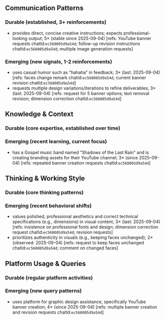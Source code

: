 ## Communication Patterns
### Durable (established, 3+ reinforcements)
- provides direct, concise creative instructions; expects professional-looking output; 5× (stable since 2025-09-04) [refs: YouTube banner requests chatId:`ec568005d9a54d`; follow-up revision instructions chatId:`ec568005d9a54d`; multiple image generation requests]

### Emerging (new signals, 1-2 reinforcements)
- uses casual humor such as “hahaha” in feedback; 3× (last: 2025-09-04) [refs: faces change remark chatId:`ec568005d9a54d`; current banner revision chatId:`ec568005d9a54d`]
- requests multiple design variations/iterations to refine deliverables; 3× (last: 2025-09-04) [refs: request for 5 banner options; text removal revision; dimension correction chatId:`ec568005d9a54d`]

## Knowledge & Context
### Durable (core expertise, established over time)

### Emerging (recent learning, current focus)
- has a Gospel music band named "Shadows of the Last Rain" and is creating branding assets for their YouTube channel; 3× (since 2025-09-04) [refs: repeated banner creation requests chatId:`ec568005d9a54d`]

## Thinking & Working Style
### Durable (core thinking patterns)

### Emerging (recent behavioral shifts)
- values polished, professional aesthetics and correct technical specifications (e.g., dimensions) in visual content; 3× (last: 2025-09-04) [refs: insistence on professional fonts and design; dimension correction request chatId:`ec568005d9a54d`; revision requests]
- prioritizes authenticity in visuals (e.g., keeping faces unchanged); 2× (observed: 2025-09-04) [refs: request to keep faces unchanged chatId:`ec568005d9a54d`; comment on changed faces]

## Platform Usage & Queries
### Durable (regular platform activities)

### Emerging (new query patterns)
- uses platform for graphic design assistance, specifically YouTube banner creation; 4× (since 2025-09-04) [refs: multiple banner creation and revision requests chatId:`ec568005d9a54d`]